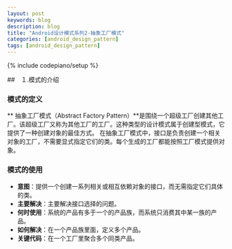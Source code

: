 ```yaml
---
layout: post
keywords: blog
description: blog
title: "Android设计模式系列2-抽象工厂模式"
categories: [android_design_pattern]
tags: [android_design_pattern]
---
```

{% include codepiano/setup %}

##　１.模式的介绍
### 模式的定义
** 抽象工厂模式（Abstract Factory Pattern）**是围绕一个超级工厂创建其他工厂。该超级工厂又称为其他工厂的工厂。这种类型的设计模式属于创建型模式，它提供了一种创建对象的最佳方式。
在抽象工厂模式中，接口是负责创建一个相关对象的工厂，不需要显式指定它们的类。每个生成的工厂都能按照工厂模式提供对象。

### 模式的使用
* **意图**：提供一个创建一系列相关或相互依赖对象的接口，而无需指定它们具体的类。
* **主要解决**：主要解决接口选择的问题。
* **何时使用**：系统的产品有多于一个的产品族，而系统只消费其中某一族的产品。
* **如何解决**：在一个产品族里面，定义多个产品。
* **关键代码**：在一个工厂里聚合多个同类产品。